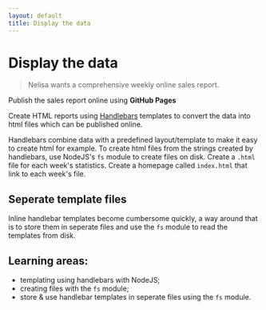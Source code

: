 ```yaml
---
layout: default
title: Display the data
---
```


# Display the data

> Nelisa wants a comprehensive weekly online sales report.

Publish the sales report online using **GitHub Pages**

Create HTML reports using [Handlebars](https://www.npmjs.com/package/handlebars) templates to convert the data into html files which can be published online.

Handlebars combine data with a predefined layout/template to make it easy to create html for example. To create html files from the strings created by handlebars, use NodeJS's `fs` module to create files on disk. Create a `.html` file for each week's statistics. Create a homepage called `index.html` that link to each week's file.

## Seperate template files

Inline handlebar templates become cumbersome quickly, a way around that is to store them in seperate files and use the `fs` module to read the templates from disk.

## Learning areas:

* templating using handlebars with NodeJS;
* creating files with the `fs` module;
* store & use handlebar templates in seperate files using the `fs` module.

